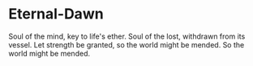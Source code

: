 # Eternal-Dawn

Soul of the mind, key to life's ether. 
Soul of the lost, withdrawn from its vessel. 
Let strength be granted, so the world might be mended.
So the world might be mended. 

